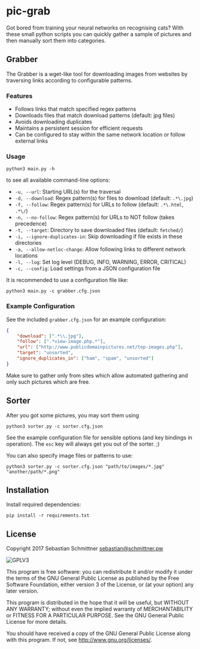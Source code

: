 # pic-grab
Got bored from training your neural networks on recognising cats?
With these small python scripts you can quickly gather a sample of pictures and then manually sort them into categories.

## Grabber
The Grabber is a wget-like tool for downloading images from websites by traversing links according to configurable patterns.

### Features
- Follows links that match specified regex patterns
- Downloads files that match download patterns (default: jpg files)
- Avoids downloading duplicates
- Maintains a persistent session for efficient requests
- Can be configured to stay within the same network location or follow external links

### Usage
```
python3 main.py -h
```
to see all available command-line options:

- `-u, --url`: Starting URL(s) for the traversal
- `-d, --download`: Regex pattern(s) for files to download (default: `.*\.jpg`)
- `-f, --follow`: Regex pattern(s) for URLs to follow (default: `.*\.html`, `.*\/`)
- `-n, --no-follow`: Regex pattern(s) for URLs to NOT follow (takes precedence)
- `-t, --target`: Directory to save downloaded files (default: `fetched/`)
- `-i, --ignore-duplicates-in`: Skip downloading if file exists in these directories
- `-a, --allow-netloc-change`: Allow following links to different network locations
- `-l, --log`: Set log level (DEBUG, INFO, WARNING, ERROR, CRITICAL)
- `-c, --config`: Load settings from a JSON configuration file

It is recommended to use a configuration file like:
```
python3 main.py -c grabber.cfg.json
```

### Example Configuration
See the included `grabber.cfg.json` for an example configuration:
```json
{
    "download": [".*\\.jpg"],
    "follow": [".*view-image.php.*"],
    "url": ["http://www.publicdomainpictures.net/top-images.php"],
    "target": "unsorted",
    "ignore_duplicates_in": ["ham", "spam", "unsorted"]
}
```

Make sure to gather only from sites which allow automated gathering and only such pictures which are free.

## Sorter
After you got some pictures, you may sort them using
```
python3 sorter.py -c sorter.cfg.json
```
See the example configuration file for sensible options (and key bindings in operation). The `esc` key will always get you out of the sorter. ;)

You can also specify image files or patterns to use:
```
python3 sorter.py -c sorter.cfg.json "path/to/images/*.jpg" "another/path/*.png"
```

## Installation
Install required dependencies:
```
pip install -r requirements.txt
```

## License

Copyright 2017 Sebastian Schmittner <sebastian@schmittner.pw>

<img alt="GPLV3" style="border-width:0" src="http://www.gnu.org/graphics/gplv3-127x51.png" /><br />

This program is free software: you can redistribute it and/or modify
it under the terms of the GNU General Public License as published by
the Free Software Foundation, either version 3 of the License, or
(at your option) any later version.

This program is distributed in the hope that it will be useful,
but WITHOUT ANY WARRANTY; without even the implied warranty of
MERCHANTABILITY or FITNESS FOR A PARTICULAR PURPOSE.  See the
GNU General Public License for more details.

You should have received a copy of the GNU General Public License
along with this program.  If not, see <http://www.gnu.org/licenses/>.
